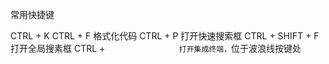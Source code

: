常用快捷键
  
  CTRL + K CTRL + F       格式化代码
  CTRL + P                打开快速搜索框
  CTRL + SHIFT + F        打开全局搜素框
  CTRL + `                打开集成终端，`位于波浪线按键处
  
